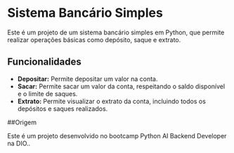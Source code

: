 # Sistema Bancário Simples

Este é um projeto de um sistema bancário simples em Python, que permite realizar operações básicas como depósito, saque e extrato.

## Funcionalidades

- **Depositar:** Permite depositar um valor na conta.
- **Sacar:** Permite sacar um valor da conta, respeitando o saldo disponível e o limite de saques.
- **Extrato:** Permite visualizar o extrato da conta, incluindo todos os depósitos e saques realizados.

##Origem

Este é um projeto desenvolvido no bootcamp Python AI Backend Developer na DIO..
